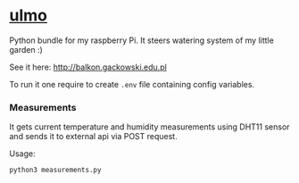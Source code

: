 # [ulmo](http://tolkiengateway.net/wiki/Ulmo)
Python bundle for my raspberry Pi. It steers watering system of my little garden :)

See it here: http://balkon.gackowski.edu.pl

To run it one require to create `.env` file containing config variables.

### Measurements

It gets current temperature and humidity measurements using DHT11 sensor and sends it to external api via POST request.

Usage:

    python3 measurements.py
